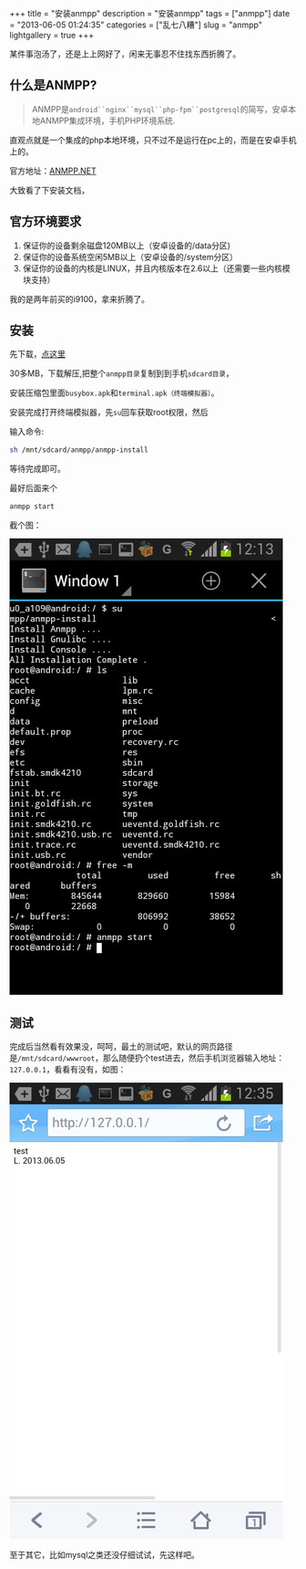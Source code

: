 +++
title = "安装anmpp"
description = "安装anmpp"
tags = ["anmpp"]
date = "2013-06-05 01:24:35"
categories = ["乱七八糟"]
slug = "anmpp"
lightgallery = true
+++

某件事泡汤了，还是上上网好了，闲来无事忍不住找东西折腾了。

## 什么是ANMPP?

> ANMPP是`android``nginx``mysql``php-fpm``postgresql`的简写，安卓本地ANMPP集成环境，手机PHP环境系统.

直观点就是一个集成的php本地环境，只不过不是运行在pc上的，而是在安卓手机上的。

官方地址：[ANMPP.NET](http://anmpp.net/ "ANMPP官网")

大致看了下安装文档，

## 官方环境要求

1. 保证你的设备剩余磁盘120MB以上（安卓设备的/data分区)
2. 保证你的设备系统空闲5MB以上（安卓设备的/system分区）
3. 保证你的设备的内核是LINUX，并且内核版本在2.6以上（还需要一些内核模块支持）

我的是两年前买的i9100，拿来折腾了。

## 安装

先下载，[点这里](http://anmpp.net/down.php "下载ANMPP")

30多MB，下载解压,把整个`anmpp目录`复制到到手机`sdcard目录`，

安装压缩包里面`busybox.apk`和`terminal.apk（终端模拟器）`。

安装完成打开终端模拟器，先`su`回车获取root权限，然后

输入命令:

```bash
sh /mnt/sdcard/anmpp/anmpp-install
```

等待完成即可。

最好后面来个

```bash
anmpp start
```

截个图：

![anmpp](2317891603.png "anmpp")

## 测试

完成后当然看有效果没，呵呵，最土的测试吧，默认的网页路径是`/mnt/sdcard/wwwroot`，那么随便扔个test进去，然后手机浏览器输入地址：`127.0.0.1`，看看有没有，如图：

![ANMPP测试](1435145810.png "ANMPP测试")

至于其它，比如mysql之类还没仔细试试，先这样吧。

